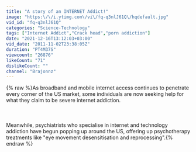 ```yaml
---
title: "A story of an INTERNET Addict!"
image: "https:\/\/i.ytimg.com\/vi\/fq-q3nlJ61Q\/hqdefault.jpg"
vid_id: "fq-q3nlJ61Q"
categories: "Science-Technology"
tags: ["Internet Addict","Crack head","porn addiction"]
date: "2021-12-16T13:12:03+03:00"
vid_date: "2011-11-02T23:38:05Z"
duration: "PT4M37S"
viewcount: "26876"
likeCount: "71"
dislikeCount: ""
channel: "Brajonnz"
---
```

{% raw %}As broadband and mobile internet access continues to penetrate every corner of the US market, some individuals are now seeking help for what they claim to be severe internet addiction.<br /><br /><br /><br />Meanwhile, psychiatrists who specialise in internet and technology addiction have begun popping up around the US, offering up psychotherapy treatments like &quot;eye movement desensitisation and reprocessing&quot;.{% endraw %}
